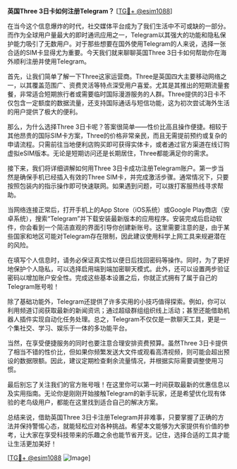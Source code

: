 **英国Three 3日卡如何注册Telegram？** [[TG💪+ @esim1088](https://t.me/s/esim1088)]

在当今这个信息爆炸的时代，社交媒体平台成为了我们生活中不可或缺的一部分。而作为全球用户量最大的即时通讯应用之一，Telegram以其强大的功能和隐私保护能力吸引了无数用户。对于那些想要在国外使用Telegram的人来说，选择一张合适的SIM卡显得尤为重要。今天我们就来聊聊英国Three 3日卡如何帮助你在海外顺利注册并使用Telegram。

首先，让我们简单了解一下Three这家运营商。Three是英国四大主要移动网络之一，以其覆盖范围广、资费灵活等特点深受用户喜爱。尤其是其推出的短期流量套餐，非常适合短期旅行者或需要临时国际漫游服务的人群。Three提供的3日卡不仅包含一定额度的数据流量，还支持国际通话与短信功能，这为初次尝试海外生活的用户提供了极大的便利。

那么，为什么选择Three 3日卡呢？答案很简单——性价比高且操作便捷。相较于其他昂贵的国际SIM卡方案，Three的价格非常亲民，而且无需提前预约或复杂的申请流程。只需前往当地便利店购买即可获得实体卡，或者通过官方渠道在线订购虚拟eSIM版本。无论是短期访问还是长期居住，Three都能满足你的需求。

接下来，我们将详细讲解如何用Three 3日卡成功注册Telegram账户。第一步当然是确保手机已经插入有效的Three SIM卡，并完成激活步骤。通常情况下，只要按照包装内的指示操作即可快速联网。如果遇到问题，可以拨打客服热线寻求帮助。

当网络连接正常后，打开手机上的App Store（iOS系统）或Google Play商店（安卓系统），搜索“Telegram”并下载安装最新版本的应用程序。安装完成后启动软件，你会看到一个简洁直观的界面引导你创建新账号。这里需要注意的是，由于某些国家和地区可能对Telegram存在限制，因此建议使用科学上网工具来规避潜在的风险。

在填写个人信息时，请务必保证真实性以便日后找回密码等操作。同时，为了更好地保护个人隐私，可以选择启用端到端加密聊天模式。此外，还可以设置两步验证密码以增加账户安全性。完成这些基本设置之后，你就正式拥有了属于自己的Telegram账号啦！

除了基础功能外，Telegram还提供了许多实用的小技巧值得探索。例如，你可以利用频道订阅获取最新的新闻资讯；通过超级群组组织线上活动；甚至还能借助机器人插件实现自动化任务处理。总之，Telegram不仅仅是一款聊天工具，更是一个集社交、学习、娱乐于一体的多功能平台。

当然，在享受便捷服务的同时也要注意合理安排资费预算。虽然Three 3日卡提供了相当不错的性价比，但如果你频繁发送大文件或观看高清视频，则可能会超出预设的数据限额。因此，建议定期检查剩余流量情况，并根据实际需要调整使用习惯。

最后别忘了关注我们的官方账号哦！在这里你可以第一时间获取最新的优惠信息以及实用指南。无论你是刚刚开始接触Telegram的新手玩家，还是希望优化现有体验的老鸟级用户，都能在这里找到适合自己的解决方案。

总结来说，借助英国Three 3日卡注册Telegram并非难事，只要掌握了正确的方法并保持警惕心态，就能轻松应对各种挑战。希望本文能够为大家提供有价值的参考，让大家在享受科技带来的乐趣之余也能节省开支。记住，选择合适的工具才能让生活更加美好！

[[TG💪+ @esim1088](https://t.me/s/esim1088) ![Image](https://i.postimg.cc/4NQfJmqS/Snipaste-2025-05-13-00-14-12.png)]
